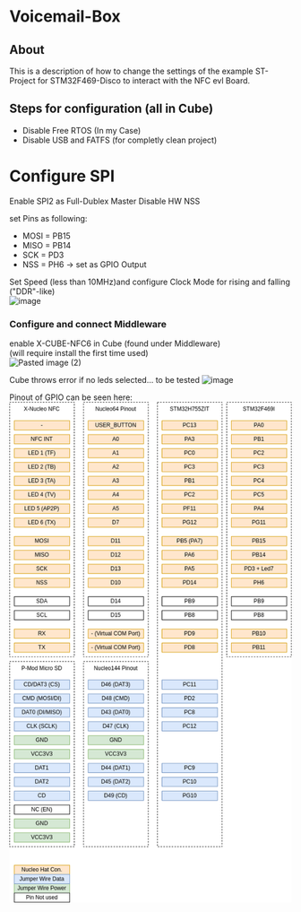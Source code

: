 # Voicemail-Box

## About
This is a description of how to change the settings of the example ST-Project for STM32F469-Disco to interact with the NFC evl Board.


## Steps for configuration (all in Cube)
- Disable Free RTOS (In my Case)
- Disable USB and FATFS (for completly clean project)

# Configure SPI
Enable SPI2 as Full-Dublex Master
Disable HW NSS

set Pins as following:
- MOSI = PB15
- MISO = PB14
- SCK  = PD3
- NSS  = PH6 -> set as GPIO Output

Set Speed (less than 10MHz)and configure Clock Mode for rising and falling ("DDR"-like)  
![image](https://github.com/user-attachments/assets/d3cd274b-aa2c-4bb1-880d-82783c48b83e)

### Configure and connect Middleware
enable X-CUBE-NFC6 in Cube (found under Middleware)  
(will require install the first time used)  
![Pasted image (2)](https://github.com/user-attachments/assets/be88ad70-8a59-470d-8a49-159d236f064b)  

Cube throws error if no leds selected... to be tested
![image](https://github.com/user-attachments/assets/897531ae-f18b-4cae-8397-8062443a9687)

Pinout of GPIO can be seen here:
![image](https://github.com/KROIA/Voicemail-Box/blob/f469_NFC/Documentation/Pinout%20Demos/pinout.png?raw=true)





